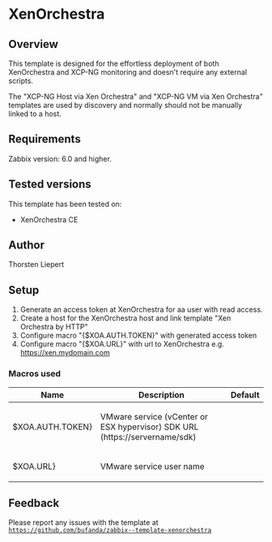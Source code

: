 
# XenOrchestra

## Overview

This template is designed for the effortless deployment of both XenOrchestra and XCP-NG monitoring and doesn't require any external scripts.

The "XCP-NG Host via Xen Orchestra" and "XCP-NG VM via Xen Orchestra" templates are used by discovery and normally should not be manually linked to a host.

## Requirements

Zabbix version: 6.0 and higher.

## Tested versions

This template has been tested on:
- XenOrchestra CE

## Author

Thorsten Liepert

## Setup

1. Generate an access token at XenOrchestra for aa user with read access.
2. Create a host for the XenOrchestra host and link template "Xen Orchestra by HTTP"
3. Configure macro "{$XOA.AUTH.TOKEN}" with generated access token
4. Configure macro "{$XOA.URL}" with url to XenOrchestra e.g. https://xen.mydomain.com

### Macros used

|Name|Description|Default|
|----|-----------|-------|
|$XOA.AUTH.TOKEN}|<p>VMware service (vCenter or ESX hypervisor) SDK URL (https://servername/sdk)</p>||
|$XOA.URL}|<p>VMware service user name</p>||

## Feedback

Please report any issues with the template at [`https://github.com/bufanda/zabbix--template-xenorchestra`](https://github.com/bufanda/zabbix--template-xenorchestra)
